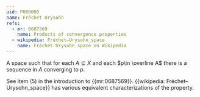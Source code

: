 ```yaml
---
uid: P000080
name: Fréchet Urysohn
refs:
  - mr: 0687569
    name: Products of convergence properties
  - wikipedia: Fréchet–Urysohn_space
    name: Fréchet Urysohn space on Wikipedia
---
```

A space such that for each $A\subseteq X$ and each $p\in \overline A$ there is a sequence in $A$ converging to $p$.

See item (5) in the introduction to {{mr:0687569}}.  {{wikipedia: Fréchet–Urysohn_space}} has various equivalent characterizations of the property.
